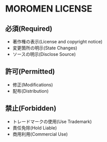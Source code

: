 # MOROMEN LICENSE

## 必須(Required)
 - 著作権の表示(License and copyright notice)
 - 変更箇所の明示(State Changes)
 - ソースの明示(Disclose Source)

## 許可(Permitted)
 - 修正(Modifications)
 - 配布(Distribution)

## 禁止(Forbidden)
 - トレードマークの使用(Use Trademark)
 - 責任免除(Hold Liable)
 - 商用利用(Commercial Use)